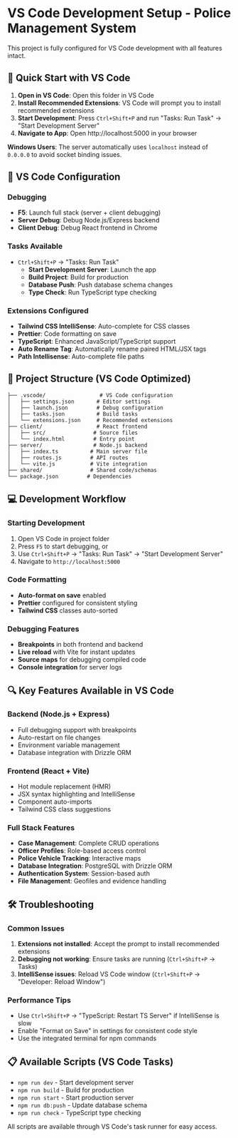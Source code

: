 # VS Code Development Setup - Police Management System

This project is fully configured for VS Code development with all features intact.

## 🚀 Quick Start with VS Code

1. **Open in VS Code**: Open this folder in VS Code
2. **Install Recommended Extensions**: VS Code will prompt you to install recommended extensions
3. **Start Development**: Press `Ctrl+Shift+P` and run "Tasks: Run Task" → "Start Development Server"
4. **Navigate to App**: Open http://localhost:5000 in your browser

**Windows Users**: The server automatically uses `localhost` instead of `0.0.0.0` to avoid socket binding issues.

## 🔧 VS Code Configuration

### Debugging
- **F5**: Launch full stack (server + client debugging)
- **Server Debug**: Debug Node.js/Express backend
- **Client Debug**: Debug React frontend in Chrome

### Tasks Available
- `Ctrl+Shift+P` → "Tasks: Run Task"
  - **Start Development Server**: Launch the app
  - **Build Project**: Build for production
  - **Database Push**: Push database schema changes
  - **Type Check**: Run TypeScript type checking

### Extensions Configured
- **Tailwind CSS IntelliSense**: Auto-complete for CSS classes
- **Prettier**: Code formatting on save
- **TypeScript**: Enhanced JavaScript/TypeScript support
- **Auto Rename Tag**: Automatically rename paired HTML/JSX tags
- **Path Intellisense**: Auto-complete file paths

## 📁 Project Structure (VS Code Optimized)

```
├── .vscode/                 # VS Code configuration
│   ├── settings.json       # Editor settings
│   ├── launch.json         # Debug configuration
│   ├── tasks.json          # Build tasks
│   └── extensions.json     # Recommended extensions
├── client/                 # React frontend
│   ├── src/               # Source files
│   └── index.html         # Entry point
├── server/                # Node.js backend
│   ├── index.ts          # Main server file
│   ├── routes.js         # API routes
│   └── vite.js           # Vite integration
├── shared/               # Shared code/schemas
└── package.json         # Dependencies
```

## 💻 Development Workflow

### Starting Development
1. Open VS Code in project folder
2. Press `F5` to start debugging, or
3. Use `Ctrl+Shift+P` → "Tasks: Run Task" → "Start Development Server"
4. Navigate to `http://localhost:5000`

### Code Formatting
- **Auto-format on save** enabled
- **Prettier** configured for consistent styling
- **Tailwind CSS** classes auto-sorted

### Debugging Features
- **Breakpoints** in both frontend and backend
- **Live reload** with Vite for instant updates
- **Source maps** for debugging compiled code
- **Console integration** for server logs

## 🔍 Key Features Available in VS Code

### Backend (Node.js + Express)
- Full debugging support with breakpoints
- Auto-restart on file changes
- Environment variable management
- Database integration with Drizzle ORM

### Frontend (React + Vite)
- Hot module replacement (HMR)
- JSX syntax highlighting and IntelliSense
- Component auto-imports
- Tailwind CSS class suggestions

### Full Stack Features
- **Case Management**: Complete CRUD operations
- **Officer Profiles**: Role-based access control
- **Police Vehicle Tracking**: Interactive maps
- **Database Integration**: PostgreSQL with Drizzle ORM
- **Authentication System**: Session-based auth
- **File Management**: Geofiles and evidence handling

## 🛠 Troubleshooting

### Common Issues
1. **Extensions not installed**: Accept the prompt to install recommended extensions
2. **Debugging not working**: Ensure tasks are running (`Ctrl+Shift+P` → Tasks)
3. **IntelliSense issues**: Reload VS Code window (`Ctrl+Shift+P` → "Developer: Reload Window")

### Performance Tips
- Use `Ctrl+Shift+P` → "TypeScript: Restart TS Server" if IntelliSense is slow
- Enable "Format on Save" in settings for consistent code style
- Use the integrated terminal for npm commands

## 📋 Available Scripts (VS Code Tasks)

- `npm run dev` - Start development server
- `npm run build` - Build for production  
- `npm run start` - Start production server
- `npm run db:push` - Update database schema
- `npm run check` - TypeScript type checking

All scripts are available through VS Code's task runner for easy access.